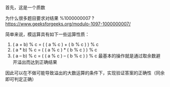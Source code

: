首先，这是一个质数


为什么很多题目要求对结果 %1000000007 ?
https://www.geeksforgeeks.org/modulo-1097-1000000007/

简单来说，模运算具有如下一些运算性质：
1. ( a + b) % c = ( ( a % c ) + ( b % c ) ) % c
2. ( a * b) % c = ( ( a % c ) * ( b % c ) ) % c
3. ( a – b) % c = ( ( a % c ) – ( b % c ) ) % c
最基本的操作就是通过取余数避开溢出而达到正确结果

因此可以在不做可能导致溢出的大数运算的条件下，实现验证答案的正确性（同余即可判定正确）
